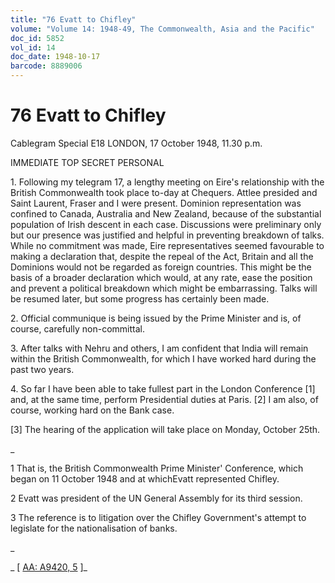 ```yaml
---
title: "76 Evatt to Chifley"
volume: "Volume 14: 1948-49, The Commonwealth, Asia and the Pacific"
doc_id: 5852
vol_id: 14
doc_date: 1948-10-17
barcode: 8889006
---
```


# 76 Evatt to Chifley

Cablegram Special E18 LONDON, 17 October 1948, 11.30 p.m.

IMMEDIATE TOP SECRET PERSONAL

1\. Following my telegram 17, a lengthy meeting on Eire's relationship with the British Commonwealth took place to-day at Chequers. Attlee presided and Saint Laurent, Fraser and I were present. Dominion representation was confined to Canada, Australia and New Zealand, because of the substantial population of Irish descent in each case. Discussions were preliminary only but our presence was justified and helpful in preventing breakdown of talks. While no commitment was made, Eire representatives seemed favourable to making a declaration that, despite the repeal of the Act, Britain and all the Dominions would not be regarded as foreign countries. This might be the basis of a broader declaration which would, at any rate, ease the position and prevent a political breakdown which might be embarrassing. Talks will be resumed later, but some progress has certainly been made.

2\. Official communique is being issued by the Prime Minister and is, of course, carefully non-committal.

3\. After talks with Nehru and others, I am confident that India will remain within the British Commonwealth, for which I have worked hard during the past two years.

4\. So far I have been able to take fullest part in the London Conference [1] and, at the same time, perform Presidential duties at Paris. [2] I am also, of course, working hard on the Bank case.

[3] The hearing of the application will take place on Monday, October 25th.

_

1 That is, the British Commonwealth Prime Minister' Conference, which began on 11 October 1948 and at whichEvatt represented Chifley.

2 Evatt was president of the UN General Assembly for its third session.

3 The reference is to litigation over the Chifley Government's attempt to legislate for the nationalisation of banks.

_

_ [ [AA: A9420, 5](http://www.naa.gov.au/cgi-bin/Search?O=I&Number=8889006) ]_
